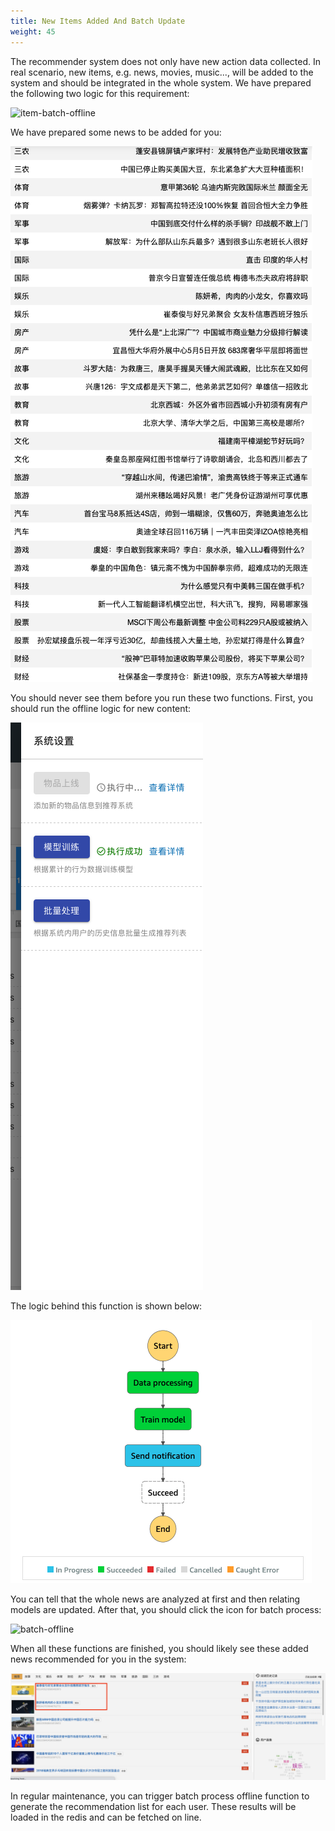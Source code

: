 ```yaml
---
title: New Items Added And Batch Update
weight: 45
---
```


The recommender system does not only have new action data collected. In real scenario, new items, e.g. news, movies, music..., will be added to the system and should be integrated in the whole system. We have prepared the following two logic for this requirement:

![item-batch-offline](/images/item-batch-offline.png)

We have prepared some news to be added for you:

![news-to-add](/images/news-to-add.png)

You should never see them before you run these two functions. First, you should run the offline logic for new content:

![item-offline](/images/item-offline.png)

The logic behind this function is shown below:

![content-logic-image](/images/content-logic-image.png)

You can tell that the whole news are analyzed at first and then relating models are updated. After that, you should click the icon for batch process:

![batch-offline](/images/batch-offline.png)

When all these functions are finished, you should likely see these added news recommended for you in the system:

![new-recommend](/images/new-recommend.png)

In regular maintenance, you can trigger batch process offline function to generate the recommendation list for each user. These results will be loaded in the redis and can be fetched on line.








